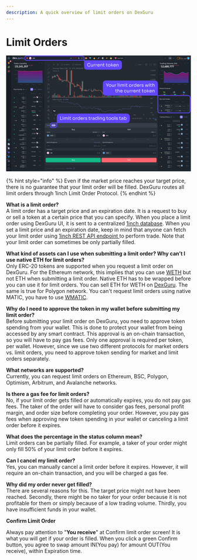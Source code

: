 ```yaml
---
description: A quick overview of limit orders on DexGuru
---
```


# Limit Orders

![](<../../.gitbook/assets/image (13) (2).png>)

{% hint style="info" %}
Even if the market price reaches your target price, there is no guarantee that your limit order will be filled. DexGuru routes all limit orders through 1inch Limit Order Protocol.
{% endhint %}

**What is a limit order?** \
A limit order has a target price and an expiration date. It is a request to buy or sell a token at a certain price that you can specify. When you place a limit order using DexGuru UI, it is sent to a centralized [1inch database](https://1inch.io/limit-order-protocol/). When you set a limit price and an expiration date, keep in mind that anyone can fetch your limit order using [1inch REST API endpoint ](https://docs.1inch.io/docs/limit-order-protocol/api/)to perform trade. Note that your limit order can sometimes be only partially filled.&#x20;

**What kind of assets can I use when submitting a limit order? Why can’t I use native ETH for limit orders?** \
Only ERC-20 tokens are supported when you request a limit order on DexGuru. For the Ethereum network, this implies that you can use [WETH](https://weth.io/) but not ETH when submitting a limit order. Native ETH has to be wrapped before you can use it for limit orders. You can sell ETH for WETH on [DexGuru](https://dex.guru/token/0xc02aaa39b223fe8d0a0e5c4f27ead9083c756cc2-eth). The same is true for Polygon network. You can't request limit orders using native MATIC, you have to use [WMATIC](https://polygonscan.com/token/0x0d500b1d8e8ef31e21c99d1db9a6444d3adf1270).&#x20;

**Why do I need to approve the token in my wallet before submitting my limit order?** \
Before submitting your limit order on DexGuru, you need to approve token spending from your wallet. This is done to protect your wallet from being accessed by any smart contract. This approval is an on-chain transaction, so you will have to pay gas fees. Only one approval is required per token, per wallet. However, since we use two different protocols for market orders vs. limit orders, you need to approve token sending for market and limit orders separately.

**What networks are supported?** \
Currently, you can request limit orders on Ethereum, BSC, Polygon, Optimism, Arbitrum, and Avalanche networks.

**Is there a gas fee for limit orders?** \
No, if your limit order gets filled or automatically expires, you do not pay gas fees. The taker of the order will have to consider gas fees, personal profit margin, and order size before completing your order. However, you pay gas fees when approving new token spending in your wallet or canceling a limit order before it expires.

**What does the percentage in the status column mean?** \
Limit orders can be partially filled. For example, a taker of your order might only fill 50% of your limit order before it expires.&#x20;

**Can I cancel my limit order?** \
Yes, you can manually cancel a limit order before it expires. However, it will require an on-chain transaction, and you will be charged a gas fee.

**Why did my order never get filled?** \
There are several reasons for this. The target price might not have been reached. Secondly, there might be no taker for your order because it is not profitable for them or simply because of a low trading volume. Thirdly, you have insufficient funds in your wallet.

**Confirm Limit Order**&#x20;

Always pay attention to "**You receive**" at Confirm limit order screen! It is what you will get if your order is filled. When you click a green Confirm button, you agree to swap amount IN(You pay) for amount OUT(You receive), within Expiration time.

&#x20; &#x20;

<figure><img src="../../.gitbook/assets/_40_72_SROCKET_Price_to_USD_–_Live_SROCKET_Charts_Today_at_DexGuru.png" alt=""><figcaption></figcaption></figure>

